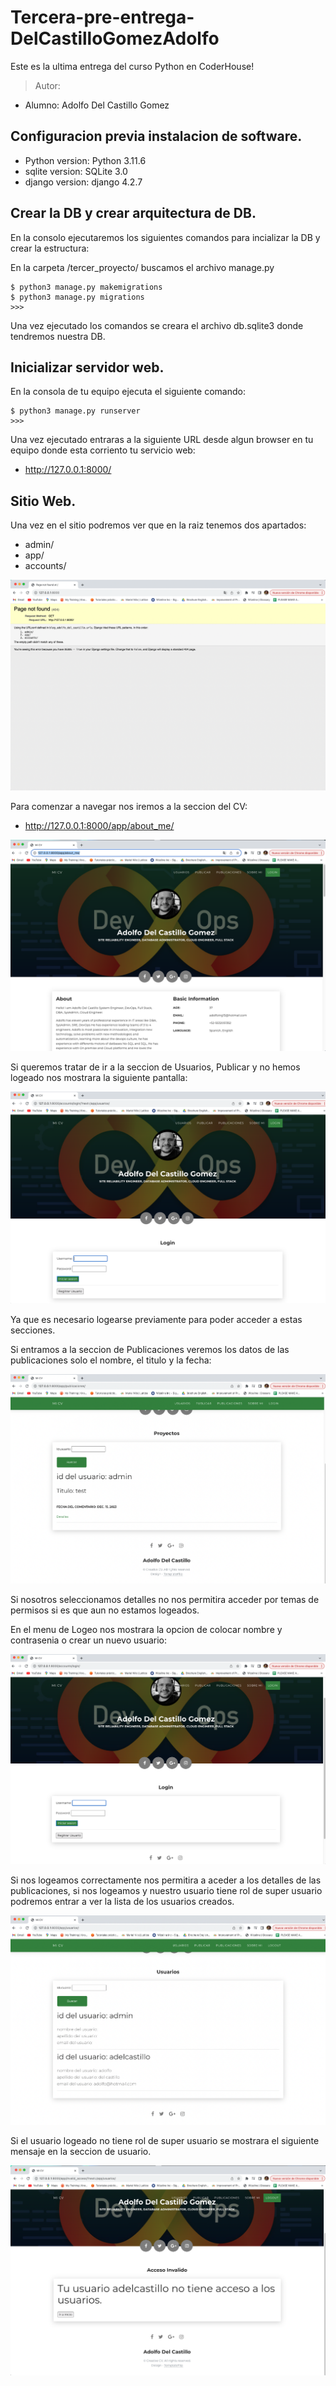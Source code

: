 # Tercera-pre-entrega-DelCastilloGomezAdolfo

Este es la ultima entrega del curso Python en CoderHouse!

> Autor:
- Alumno: Adolfo Del Castillo Gomez

## Configuracion previa instalacion de software.

- Python version: Python 3.11.6
- sqlite version: SQLite 3.0
- django version: django 4.2.7


## Crear la DB y crear arquitectura de DB.

En la consolo ejecutaremos los siguientes comandos para incializar la DB y crear la estructura:

En la carpeta /tercer_proyecto/ buscamos el archivo manage.py

    $ python3 manage.py makemigrations
    $ python3 manage.py migrations
    >>>

Una vez ejecutado los comandos se creara el archivo db.sqlite3 donde tendremos nuestra DB.

## Inicializar servidor web.

En la consola de tu equipo ejecuta el siguiente comando:

    $ python3 manage.py runserver
    >>>

Una vez ejecutado entraras a la siguiente URL desde algun browser en tu equipo donde esta corriento tu servicio web:

- http://127.0.0.1:8000/

## Sitio Web.

Una vez en el sitio podremos ver que en la raiz tenemos dos apartados:

- admin/
- app/
- accounts/

![Screenshot of a comment on a GitHub issue showing an image, added in the Markdown, of an Octocat smiling and raising a tentacle.](/blog_adolfo_del_castillo/imag/Image1.png)

Para comenzar a navegar nos iremos a la seccion del CV:

- http://127.0.0.1:8000/app/about_me/

![Screenshot of a comment on a GitHub issue showing an image, added in the Markdown, of an Octocat smiling and raising a tentacle.](/blog_adolfo_del_castillo/imag/Image2.png)

Si queremos tratar de ir a la seccion de Usuarios, Publicar y no hemos logeado nos mostrara la siguiente pantalla:

![Screenshot of a comment on a GitHub issue showing an image, added in the Markdown, of an Octocat smiling and raising a tentacle.](/blog_adolfo_del_castillo/imag/Image3.png)

Ya que es necesario logearse previamente para poder acceder a estas secciones.

Si entramos a la seccion de Publicaciones veremos los datos de las publicaciones solo el nombre, el titulo y la fecha:

![Screenshot of a comment on a GitHub issue showing an image, added in the Markdown, of an Octocat smiling and raising a tentacle.](/blog_adolfo_del_castillo/imag/Image4.png)

Si nosotros seleccionamos detalles no nos permitira acceder por temas de permisos si es que aun no estamos logeados.

En el menu de Logeo nos mostrara la opcion de colocar nombre y contrasenia o crear un nuevo usuario:

![Screenshot of a comment on a GitHub issue showing an image, added in the Markdown, of an Octocat smiling and raising a tentacle.](/blog_adolfo_del_castillo/imag/Image5.png)

Si nos logeamos correctamente nos permitira a aceder a los detalles de las publicaciones, si nos logeamos y nuestro usuario tiene rol de super usuario podremos entrar a ver la lista de los usuarios creados.

![Screenshot of a comment on a GitHub issue showing an image, added in the Markdown, of an Octocat smiling and raising a tentacle.](/blog_adolfo_del_castillo/imag/Image6.png)

Si el usuario logeado no tiene rol de super usuario se mostrara el siguiente mensaje en la seccion de usuario.

![Screenshot of a comment on a GitHub issue showing an image, added in the Markdown, of an Octocat smiling and raising a tentacle.](/blog_adolfo_del_castillo/imag/Image7.png)
